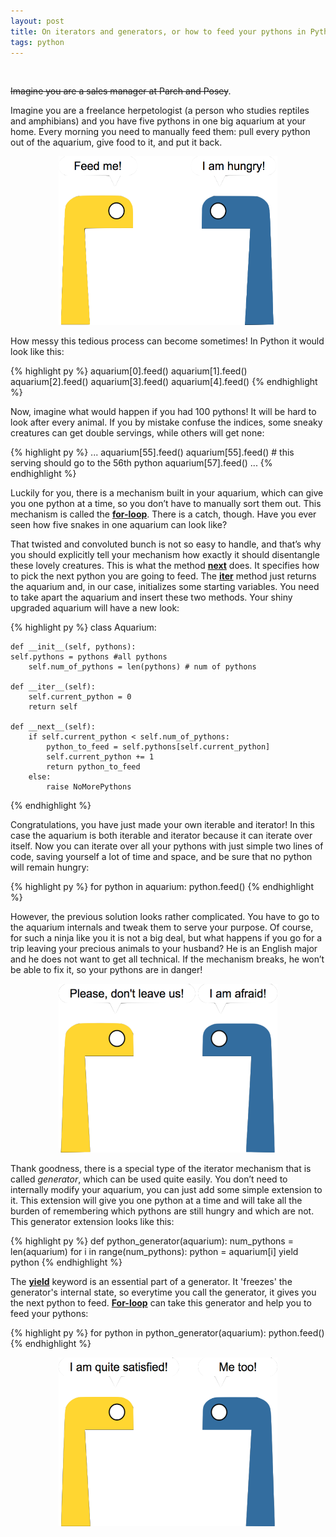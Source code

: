 ```yaml
---
layout: post
title: On iterators and generators, or how to feed your pythons in Python
tags: python
---
```

&nbsp;

<del>Imagine you are a sales manager at Parch and Posey</del>.

Imagine you are a freelance herpetologist (a person who studies reptiles and amphibians) and you have five pythons in one big aquarium at your home. Every morning you need to manually feed them: pull every python out of the aquarium, give food to it, and put it back.

<p align="center">
<img src="/images/both_1.png" height="270" width="350">
</p>

How messy this tedious process can become sometimes! In Python it would look like this:

{% highlight py %}
aquarium[0].feed()
aquarium[1].feed()
aquarium[2].feed()
aquarium[3].feed()
aquarium[4].feed()
{% endhighlight %}

Now, imagine what would happen if you had 100 pythons! It will be hard to look after every animal. If you by mistake confuse the indices, some sneaky creatures can get double servings, while others will get none:

{% highlight py %}
...
aquarium[55].feed()
aquarium[55].feed() # this serving should go to the 56th python
aquarium[57].feed()
...
{% endhighlight %}


Luckily for you, there is a mechanism built in your aquarium, which can give you one python at a time, so you don’t have to manually sort them out. This mechanism is called the <ins>**for-loop**</ins>. There is a catch, though. Have you ever seen how five snakes in one aquarium can look like?

That twisted and convoluted bunch is not so easy to handle, and that’s why you should explicitly tell your mechanism how exactly it should disentangle these lovely creatures. This is what the method <ins>**next**</ins> does. It specifies how to pick the next python you are going to feed. The <ins>**iter**</ins> method just returns the aquarium and, in our case, initializes some starting variables. You need to take apart the aquarium and insert these two methods. Your shiny upgraded aquarium will have a new look:


{% highlight py %}
class Aquarium:

    def __init__(self, pythons):
	self.pythons = pythons #all pythons
        self.num_of_pythons = len(pythons) # num of pythons

    def __iter__(self):
        self.current_python = 0
        return self

    def __next__(self):
        if self.current_python < self.num_of_pythons:
            python_to_feed = self.pythons[self.current_python]
            self.current_python += 1
            return python_to_feed
        else:
            raise NoMorePythons
{% endhighlight %}


Congratulations, you have just made your own iterable and iterator! In this case the aquarium is both iterable and iterator because it can iterate over itself. Now you can iterate over all your pythons with just simple two lines of code, saving yourself a lot of time and space, and be sure that no python will remain hungry:

{% highlight py %}
for python in aquarium:
	python.feed()
{% endhighlight %}

However, the previous solution looks rather complicated. You have to go to the aquarium internals and tweak them to serve your purpose. Of course, for such a ninja like you it is not a big deal, but what happens if you go for a trip leaving your precious animals to your husband? He is an English major and he does not want to get all technical. If the mechanism breaks, he won’t be able to fix it, so your pythons are in danger!

<p align="center">
<img src="/images/both_2.png" height="270" width="350">
</p>

Thank goodness, there is a special type of the iterator mechanism that is called <em>generator</em>, which can be used quite easily. You don’t need to internally modify your aquarium, you can just add some simple extension to it. This extension will give you one python at a time and will take all the burden of remembering which pythons are still hungry and which are not. This generator extension looks like this:

{% highlight py %}
def python_generator(aquarium):
    num_pythons = len(aquarium)
    for i in range(num_pythons):
        python = aquarium[i]
	yield python
{% endhighlight %}


The <ins>**yield**</ins> keyword is an essential part of a generator. It 'freezes' the generator's internal state, so everytime you call the generator, it gives you the next python to feed. <ins>**For-loop**</ins> can take this generator and help you to feed your pythons:

{% highlight py %}
for python in python_generator(aquarium):
	python.feed()
{% endhighlight %}


<p align="center">
<img src="/images/both_3.png" height="270" width="350">
</p>
